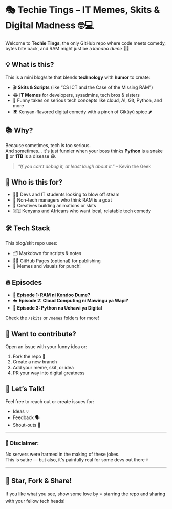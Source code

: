 # 🎭 Techie Tings – IT Memes, Skits & Digital Madness 🤓💻

Welcome to **Techie Tings**, the only GitHub repo where code meets comedy, bytes bite back, and RAM might just be a *kondoo dume* 🐏🔥

## 💡 What is this?

This is a mini blog/site that blends **technology** with **humor** to create:
- 🎬 **Skits & Scripts** (like “CS ICT and the Case of the Missing RAM”)
- 😂 **IT Memes** for developers, sysadmins, tech bros & sisters
- 🤖 Funny takes on serious tech concepts like cloud, AI, Git, Python, and more
- 🌍 Kenyan-flavored digital comedy with a pinch of Gîkûyû spice 🌶️

## 📚 Why?

Because sometimes, tech is too serious.  
And sometimes… it's just funnier when your boss thinks **Python** is a snake 🐍 or **1TB** is a disease 😷.

> _"If you can’t debug it, at least laugh about it."_ – Kevin the Geek

## 🧠 Who is this for?

- 👨‍💻 Devs and IT students looking to blow off steam
- 🧓 Non-tech managers who think RAM is a goat
- 🎨 Creatives building animations or skits
- 🇰🇪 Kenyans and Africans who want local, relatable tech comedy

## 🛠️ Tech Stack

This blog/skit repo uses:
- 🗂️ Markdown for scripts & notes
- 🧑‍🎨 GitHub Pages (optional) for publishing
- 🎨 Memes and visuals for punch!

## 🔥 Episodes

- [🐏 **Episode 1: RAM ni Kondoo Dume?**](episode1.md)
- ☁️ **Episode 2: Cloud Computing ni Mawingu ya Wapi?**
- 🐍 **Episode 3: Python na Uchawi ya Digital**

Check the `/skits` or `/memes` folders for more!

## 📣 Want to contribute?

Open an issue with your funny idea or:
1. Fork the repo 🍴
2. Create a new branch
3. Add your meme, skit, or idea
4. PR your way into digital greatness

## 💬 Let’s Talk!

Feel free to reach out or create issues for:
- Ideas 💡
- Feedback 🗣️
- Shout-outs 🙌

---

### 📌 Disclaimer:
No servers were harmed in the making of these jokes.  
This is satire — but also, it's painfully real for some devs out there 💀

---

## 📢 Star, Fork & Share!

If you like what you see, show some love by ⭐ starring the repo and sharing with your fellow tech heads!

